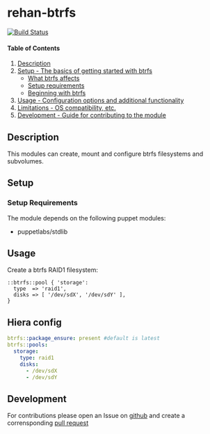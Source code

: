 # rehan-btrfs

[![Build Status](https://travis-ci.com/rehanone/puppet-btrfs.svg?branch=master)](https://travis-ci.com/rehanone/puppet-btrfs)

#### Table of Contents

1. [Description](#description)
2. [Setup - The basics of getting started with btrfs](#setup)
    * [What btrfs affects](#what-btrfs-affects)
    * [Setup requirements](#setup-requirements)
    * [Beginning with btrfs](#beginning-with-btrfs)
3. [Usage - Configuration options and additional functionality](#usage)
4. [Limitations - OS compatibility, etc.](#limitations)
5. [Development - Guide for contributing to the module](#development)

## Description

This modules can create, mount and configure btrfs filesystems and subvolumes.

## Setup

### Setup Requirements

The module depends on the following puppet modules:

* puppetlabs/stdlib

## Usage

Create a btrfs RAID1 filesystem:
```puppet
::btrfs::pool { 'storage':
  type  => 'raid1',
  disks => [ '/dev/sdX', '/dev/sdY' ],
}
```

## Hiera config

```yaml
btrfs::package_ensure: present #default is latest
btrfs::pools:
  storage:
    type: raid1
    disks:
      - /dev/sdX
      - /dev/sdY
```

## Development

For contributions please open an Issue on [github](https://github.com/rehanone/puppet-btrfs/issues) and create a corrensponding [pull request](https://github.com/rehanone/puppet-btrfs/pulls)
